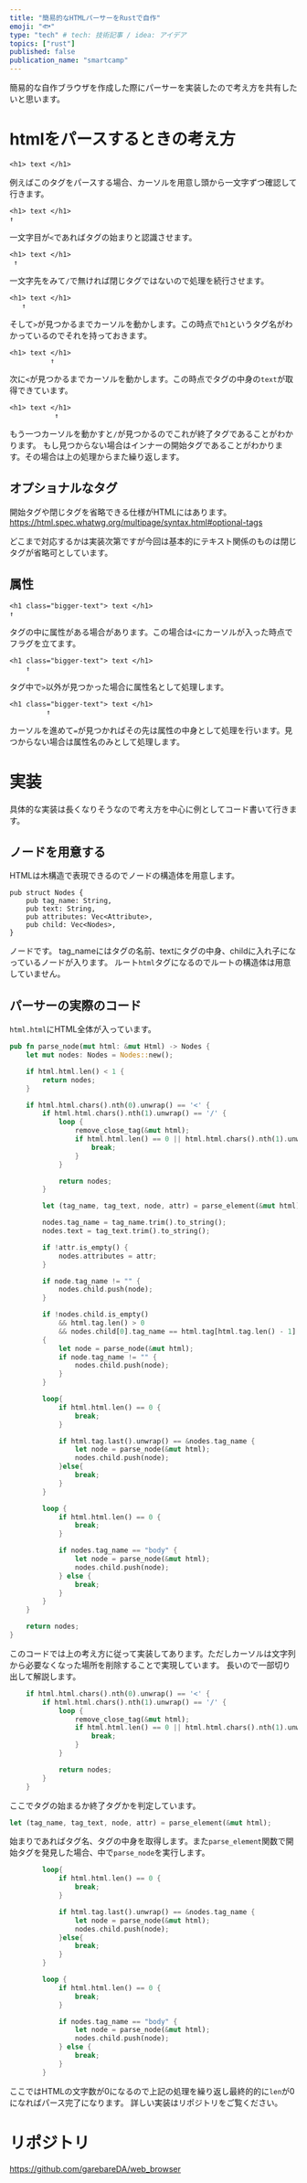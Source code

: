```yaml
---
title: "簡易的なHTMLパーサーをRustで自作"
emoji: "🐟"
type: "tech" # tech: 技術記事 / idea: アイデア
topics: ["rust"]
published: false
publication_name: "smartcamp"
---
```

簡易的な自作ブラウザを作成した際にパーサーを実装したので考え方を共有したいと思います。

# htmlをパースするときの考え方
```
<h1> text </h1>
```
例えばこのタグをパースする場合、カーソルを用意し頭から一文字ずつ確認して行きます。

```
<h1> text </h1>
↑
```
一文字目が`<`であればタグの始まりと認識させます。

```
<h1> text </h1>
 ↑
```
一文字先をみて`/`で無ければ閉じタグではないので処理を続行させます。

```
<h1> text </h1>
   ↑
```
そして`>`が見つかるまでカーソルを動かします。この時点で`h1`というタグ名がわかっているのでそれを持っておきます。

```
<h1> text </h1>
          ↑
```
次に`<`が見つかるまでカーソルを動かします。この時点でタグの中身の`text`が取得できています。

```
<h1> text </h1>
           ↑
```
もう一つカーソルを動かすと`/`が見つかるのでこれが終了タグであることがわかります。
もし見つからない場合はインナーの開始タグであることがわかります。その場合は上の処理からまた繰り返します。

## オプショナルなタグ
開始タグや閉じタグを省略できる仕様がHTMLにはあります。
https://html.spec.whatwg.org/multipage/syntax.html#optional-tags

どこまで対応するかは実装次第ですが今回は基本的にテキスト関係のものは閉じタグが省略可としています。

## 属性
```
<h1 class="bigger-text"> text </h1>
↑
```
タグの中に属性がある場合があります。この場合は`<`にカーソルが入った時点でフラグを立てます。

```
<h1 class="bigger-text"> text </h1>
    ↑
```
タグ中で`>`以外が見つかった場合に属性名として処理します。

```
<h1 class="bigger-text"> text </h1>
         ↑
```
カーソルを進めて`=`が見つかればその先は属性の中身として処理を行います。見つからない場合は属性名のみとして処理します。

# 実装
具体的な実装は長くなりそうなので考え方を中心に例としてコード書いて行きます。

## ノードを用意する
HTMLは木構造で表現できるのでノードの構造体を用意します。

```
pub struct Nodes {
    pub tag_name: String,
    pub text: String,
    pub attributes: Vec<Attribute>,
    pub child: Vec<Nodes>,
}
```
ノードです。
tag_nameにはタグの名前、textにタグの中身、childに入れ子になっているノードが入ります。
ルート`html`タグになるのでルートの構造体は用意していません。

## パーサーの実際のコード
`html.html`にHTML全体が入っています。

```rust
pub fn parse_node(mut html: &mut Html) -> Nodes {
    let mut nodes: Nodes = Nodes::new();

    if html.html.len() < 1 {
        return nodes;
    }

    if html.html.chars().nth(0).unwrap() == '<' {
        if html.html.chars().nth(1).unwrap() == '/' {
            loop {
                remove_close_tag(&mut html);
                if html.html.len() == 0 || html.html.chars().nth(1).unwrap() != '/' {
                    break;
                }
            }

            return nodes;
        }

        let (tag_name, tag_text, node, attr) = parse_element(&mut html);

        nodes.tag_name = tag_name.trim().to_string();
        nodes.text = tag_text.trim().to_string();

        if !attr.is_empty() {
            nodes.attributes = attr;
        }

        if node.tag_name != "" {
            nodes.child.push(node);
        }

        if !nodes.child.is_empty()
            && html.tag.len() > 0
            && nodes.child[0].tag_name == html.tag[html.tag.len() - 1]
        {
            let node = parse_node(&mut html);
            if node.tag_name != "" {
                nodes.child.push(node);
            }
        }

        loop{
            if html.html.len() == 0 {
                break;
            }

            if html.tag.last().unwrap() == &nodes.tag_name {
                let node = parse_node(&mut html);
                nodes.child.push(node);
            }else{
                break;
            }
        }

        loop {
            if html.html.len() == 0 {
                break;
            }

            if nodes.tag_name == "body" {
                let node = parse_node(&mut html);
                nodes.child.push(node);
            } else {
                break;
            }
        }
    }

    return nodes;
}
```
このコードでは上の考え方に従って実装してあります。ただしカーソルは文字列から必要なくなった場所を削除することで実現しています。
長いので一部切り出して解説します。

```rust
    if html.html.chars().nth(0).unwrap() == '<' {
        if html.html.chars().nth(1).unwrap() == '/' {
            loop {
                remove_close_tag(&mut html);
                if html.html.len() == 0 || html.html.chars().nth(1).unwrap() != '/' {
                    break;
                }
            }

            return nodes;
        }
    }
```
ここでタグの始まるか終了タグかを判定しています。

```rust
let (tag_name, tag_text, node, attr) = parse_element(&mut html);
```
始まりであればタグ名、タグの中身を取得します。また`parse_element`関数で開始タグを発見した場合、中で`parse_node`を実行します。

```rust
        loop{
            if html.html.len() == 0 {
                break;
            }

            if html.tag.last().unwrap() == &nodes.tag_name {
                let node = parse_node(&mut html);
                nodes.child.push(node);
            }else{
                break;
            }
        }

        loop {
            if html.html.len() == 0 {
                break;
            }

            if nodes.tag_name == "body" {
                let node = parse_node(&mut html);
                nodes.child.push(node);
            } else {
                break;
            }
        }
```
ここではHTMLの文字数が0になるので上記の処理を繰り返し最終的的に`len`が0になればパース完了になります。
詳しい実装はリポジトリをご覧ください。

# リポジトリ
https://github.com/garebareDA/web_browser